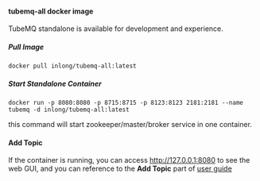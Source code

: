 #### tubemq-all docker image
TubeMQ standalone is available for development and experience.

##### Pull Image
```
docker pull inlong/tubemq-all:latest
```

##### Start Standalone Container
```
docker run -p 8080:8080 -p 8715:8715 -p 8123:8123 2181:2181 --name tubemq -d inlong/tubemq-all:latest
```
this command will start zookeeper/master/broker service in one container.
#### Add Topic
If the container is running, you can access http://127.0.0.1:8080 to see the web GUI, and you can reference to the **Add Topic** part of [user guide](https://tubemq.apache.org/en-us/docs/tubemq_user_guide.html)